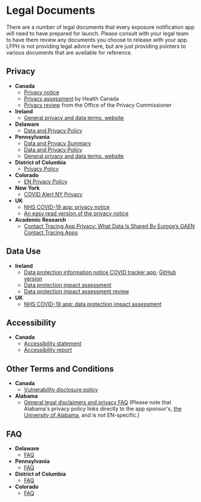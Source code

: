 # Legal Documents

There are a number of legal documents that every exposure notification app will need to have prepared for launch. Please consult with your legal team to have them review any documents you choose to release with your app. LFPH is not providing legal advice here, but are just providing pointers to various documents that are available for reference. 

## Privacy
* **Canada**
    * [Privacy notice](https://www.canada.ca/en/public-health/services/diseases/coronavirus-disease-covid-19/covid-alert/privacy-policy.html)
    * [Privacy assessment](https://github.com/cds-snc/covid-alert-documentation/blob/main/COVIDAlertPrivacyAssessment.md) by Health Canada
    * [Privacy review](https://priv.gc.ca/en/privacy-topics/health-genetic-and-other-body-information/health-emergencies/rev_covid-app/) from the Office of the Privacy Commissioner
* **Ireland**
    * [General privacy and data terms, website](https://covidtracker.gov.ie/privacy-and-data/) 
* **Delaware**
    * [Data and Privacy Policy](https://coronavirus.delaware.gov/wp-content/uploads/sites/177/2020/09/COVID-Alert-Terms-082720-.pdf)
* **Pennsylvania**
    * [Data and Privacy Summary](https://www.health.pa.gov/topics/disease/coronavirus/Pages/COVID-Alert-Data.aspx)
    * [Data and Privacy Policy](https://www.health.pa.gov/topics/Documents/Diseases%20and%20Conditions/COVID%20Alert%20App_Data%20and%20Privacy.pdf)
    * [General privacy and data terms, website](https://covidtracker.gov.ie/privacy-and-data/)
* **District of Columbia**
    * [Privacy Policy](https://coronavirus.dc.gov/dccan/privacy)
* **Colorado**
    * [EN Privacy Policy](https://covid19.colorado.gov/exposure-notifications/privacy-policy)
* **New York**
    * [COVID Alert NY Privacy](https://coronavirus.health.ny.gov/covidalert-privacy)
* **UK**
    * [NHS COVID-19 app: privacy notice](https://www.gov.uk/government/publications/nhs-covid-19-app-privacy-information/nhs-test-and-trace-app-early-adopter-trial-august-2020-privacy-notice)
    * [An easy read version of the privacy notice](https://assets.publishing.service.gov.uk/government/uploads/system/uploads/attachment_data/file/920962/NHS_COVID-19_app_privacy_information__easy_read_.pdf)
* **Academic Research**
    * [Contact Tracing App Privacy: What Data Is Shared By Europe’s GAEN Contact Tracing Apps](https://www.scss.tcd.ie/Doug.Leith/pubs/contact_tracing_app_traffic.pdf)

## Data Use
* **Ireland**
    * [Data protection information notice COVID tracker app](https://covidtracker.gov.ie/privacy-and-data/data-protection/); [GitHub version](https://github.com/HSEIreland/covidtracker-documentation/blob/master/documentation/privacy/DPINV1.1.mdown)
    * [Data protection impact assessment](https://github.com/HSEIreland/covidtracker-documentation/blob/master/documentation/privacy/Data%20Protection%20Impact%20Assessment%20for%20the%20COVID%20Tracker%20App%20-%2026.06.2020.pdf)
    * [Data protection impact assessment review](https://github.com/HSEIreland/covidtracker-documentation/blob/master/documentation/privacy/DPC%20review%20of%20CTI%20App%20DPIA%20June%202020.pdf)
* **UK**
    * [NHS COVID-19 app: data protection impact assessment](https://www.gov.uk/government/publications/nhs-covid-19-app-privacy-information/the-nhs-test-and-trace-app-early-adopter-trial-august-2020-data-protection-impact-assessment)

## Accessibility
* **Canada**
    * [Accessibility statement](https://www.canada.ca/en/public-health/services/diseases/coronavirus-disease-covid-19/covid-alert/accessibility-statement.html)
    * [Accessibility report](https://github.com/cds-snc/covid-alert-documentation/blob/main/AccessibilityReport.md)

## Other Terms and Conditions
* **Canada**
    * [Vulnerability disclosure policy](https://github.com/cds-snc/covid-alert-documentation/blob/main/VulnerabilityDisclosurePolicy.md)
* **Alabama**
    * [General legal disclaimers and privacy FAQ](https://github.com/lfph/implementers-forum/blob/master/docs/resources/guidesafe_legal.md) (Please note that Alabama's privacy policy links directly to the app sponsor's, [the University of Alabama](https://www.ua.edu/privacy), and is not EN-specific.)
    
## FAQ
* **Delaware**
   * [FAQ](https://coronavirus.delaware.gov/covidalert/faqs/)
* **Pennsylvania**
   * [FAQ](https://www.health.pa.gov/topics/disease/coronavirus/Pages/COVID-Alert-FAQs.aspx)
* **District of Columbia**
   * [FAQ](https://coronavirus.dc.gov/dccan/faq)
* **Colorado**
   * [FAQ](https://covid19.colorado.gov/Exposure-notifications)
